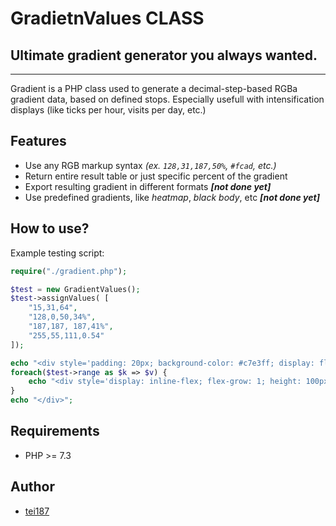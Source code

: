 # GradietnValues CLASS
## Ultimate gradient generator you always wanted.
---

Gradient is a PHP class used to generate a decimal-step-based RGBa gradient data, based on defined stops.
Especially usefull with intensification displays (like ticks per hour, visits per day, etc.)

## Features

- Use any RGB markup syntax *(ex. `128,31,187,50%`, `#fcad`, etc.)*
- Return entire result table or just specific percent of the gradient
- Export resulting gradient in different formats ***[not done yet]***
- Use predefined gradients, like *heatmap*, *black body*, etc ***[not done yet]***

## How to use?
Example testing script:
```php
require("./gradient.php");

$test = new GradientValues(); 
$test->assignValues( [
    "15,31,64", 
    "128,0,50,34%", 
    "187,187, 187,41%", 
    "255,55,111,0.54"
]);

echo "<div style='padding: 20px; background-color: #c7e3ff; display: flex;'>";
foreach($test->range as $k => $v) {
    echo "<div style='display: inline-flex; flex-grow: 1; height: 100px; background-color: {$test->result($k)}'></div>";
}
echo "</div>";
```
## Requirements
- PHP >= 7.3

## Author
- [tei187](mailto:bonk.piotr@gmail.com)